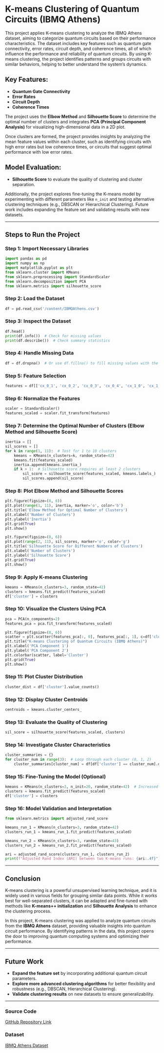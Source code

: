 # K-means Clustering of Quantum Circuits (IBMQ Athens)

This project applies K-means clustering to analyze the IBMQ Athens dataset, aiming to categorize quantum circuits based on their performance characteristics. The dataset includes key features such as quantum gate connectivity, error rates, circuit depth, and coherence times, all of which influence the performance and reliability of quantum circuits. By using K-means clustering, the project identifies patterns and groups circuits with similar behaviors, helping to better understand the system’s dynamics.

## Key Features:
- **Quantum Gate Connectivity**
- **Error Rates**
- **Circuit Depth**
- **Coherence Times**

The project uses the **Elbow Method** and **Silhouette Score** to determine the optimal number of clusters and integrates **PCA (Principal Component Analysis)** for visualizing high-dimensional data in a 2D plot.

Once clusters are formed, the project provides insights by analyzing the mean feature values within each cluster, such as identifying circuits with high error rates but low coherence times, or circuits that suggest optimal performance with low error rates.

## Model Evaluation:
- **Silhouette Score** to evaluate the quality of clustering and cluster separation.

Additionally, the project explores fine-tuning the K-means model by experimenting with different parameters like `n_init` and testing alternative clustering techniques (e.g., DBSCAN or Hierarchical Clustering). Future work includes expanding the feature set and validating results with new datasets.

---

## Steps to Run the Project

### Step 1: Import Necessary Libraries
```python
import pandas as pd
import numpy as np
import matplotlib.pyplot as plt
from sklearn.cluster import KMeans
from sklearn.preprocessing import StandardScaler
from sklearn.decomposition import PCA
from sklearn.metrics import silhouette_score
```

### Step 2: Load the Dataset
```python
df = pd.read_csv('/content/IBMQAthens.csv')
```

### Step 3: Inspect the Dataset
```python
df.head()
print(df.info())  # Check for missing values
print(df.describe())  # Check summary statistics
```

### Step 4: Handle Missing Data
```python
df = df.dropna()  # Or use df.fillna() to fill missing values with the mean or median
```

### Step 5: Feature Selection
```python
features = df[['cx_0_1', 'cx_0_2', 'cx_0_3', 'cx_0_4', 'cx_1_0', 'cx_1_2', 'cx_1_3', 'cx_1_4', 'cx_2_0', 'cx_2_1', 'cx_2_3', 'cx_2_4', 'cx_3_0', 'cx_3_1', 'cx_3_2', 'cx_3_4', 'cx_4_0', 'cx_4_1', 'cx_4_2', 'cx_4_3']]
```

### Step 6: Normalize the Features
```python
scaler = StandardScaler()
features_scaled = scaler.fit_transform(features)
```

### Step 7: Determine the Optimal Number of Clusters (Elbow Method and Silhouette Score)
```python
inertia = []
sil_scores = []
for k in range(1, 11):  # Test for 1 to 10 clusters
    kmeans = KMeans(n_clusters=k, random_state=42)
    kmeans.fit(features_scaled)
    inertia.append(kmeans.inertia_)
    if k > 1:  # Silhouette score requires at least 2 clusters
        sil_score = silhouette_score(features_scaled, kmeans.labels_)
        sil_scores.append(sil_score)
```

### Step 8: Plot Elbow Method and Silhouette Scores
```python
plt.figure(figsize=(8, 6))
plt.plot(range(1, 11), inertia, marker='o', color='b')
plt.title('Elbow Method for Optimal Number of Clusters')
plt.xlabel('Number of Clusters')
plt.ylabel('Inertia')
plt.grid(True)
plt.show()

plt.figure(figsize=(8, 6))
plt.plot(range(2, 11), sil_scores, marker='o', color='g')
plt.title('Silhouette Score for Different Numbers of Clusters')
plt.xlabel('Number of Clusters')
plt.ylabel('Silhouette Score')
plt.grid(True)
plt.show()
```

### Step 9: Apply K-means Clustering
```python
kmeans = KMeans(n_clusters=3, random_state=42)
clusters = kmeans.fit_predict(features_scaled)
df['cluster'] = clusters
```

### Step 10: Visualize the Clusters Using PCA
```python
pca = PCA(n_components=2)
features_pca = pca.fit_transform(features_scaled)

plt.figure(figsize=(8, 6))
scatter = plt.scatter(features_pca[:, 0], features_pca[:, 1], c=df['cluster'], cmap='viridis', alpha=0.7)
plt.title("K-means Clustering of Quantum Circuits (IBMQ Athens)")
plt.xlabel('PCA Component 1')
plt.ylabel('PCA Component 2')
plt.colorbar(scatter, label='Cluster')
plt.grid(True)
plt.show()
```

### Step 11: Plot Cluster Distribution
```python
cluster_dist = df['cluster'].value_counts()
```

### Step 12: Display Cluster Centroids
```python
centroids = kmeans.cluster_centers_
```

### Step 13: Evaluate the Quality of Clustering
```python
sil_score = silhouette_score(features_scaled, clusters)
```

### Step 14: Investigate Cluster Characteristics
```python
cluster_summaries = {}
for cluster_num in range(3):  # Loop through each cluster (0, 1, 2)
    cluster_summaries[cluster_num] = df[df['cluster'] == cluster_num].describe()
```

### Step 15: Fine-Tuning the Model (Optional)
```python
kmeans = KMeans(n_clusters=3, n_init=20, random_state=42)  # Increased n_init for better results
clusters = kmeans.fit_predict(features_scaled)
df['cluster'] = clusters
```

### Step 16: Model Validation and Interpretation
```python
from sklearn.metrics import adjusted_rand_score

kmeans_run_1 = KMeans(n_clusters=3, random_state=42)
clusters_run_1 = kmeans_run_1.fit_predict(features_scaled)

kmeans_run_2 = KMeans(n_clusters=3, random_state=43)
clusters_run_2 = kmeans_run_2.fit_predict(features_scaled)

ari = adjusted_rand_score(clusters_run_1, clusters_run_2)
print(f"Adjusted Rand Index (ARI) between two K-means runs: {ari:.4f}")
```

---

## Conclusion

K-means clustering is a powerful unsupervised learning technique, and it is widely used in various fields for grouping similar data points. While it works best for well-separated clusters, it can be adapted and fine-tuned with methods like **K-means++ initialization** and **Silhouette Analysis** to enhance the clustering process.

In this project, K-means clustering was applied to analyze quantum circuits from the **IBMQ Athens** dataset, providing valuable insights into quantum circuit performance. By identifying patterns in the data, this project opens the door to improving quantum computing systems and optimizing their performance.

---

## Future Work

- **Expand the feature set** by incorporating additional quantum circuit parameters.
- **Explore more advanced clustering algorithms** for better flexibility and robustness (e.g., DBSCAN, Hierarchical Clustering).
- **Validate clustering results** on new datasets to ensure generalizability.

---

### Source Code
[GitHub Repository Link](https://github.com/vijaybartaula/Kmeans_QCM_Athens/blob/main/IBMQ_Athens_Kmeans_Quantum_Circuits_Clustering.ipynb)

### Dataset
[IBMQ Athens Dataset](https://data.mendeley.com/datasets/pmycgb2bt7/1)

